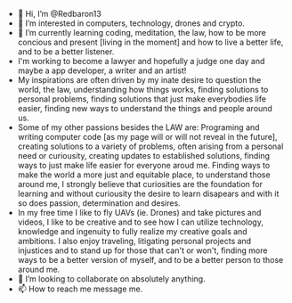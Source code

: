 - 👋 Hi, I’m @Redbaron13
- 👀 I’m interested in computers, technology, drones and crypto. 
- 🌱 I’m currently learning coding, meditation, the law, how to be more concious and present [living in the moment] and how to live a better life, and to be a better listener. 
-    I'm working to become a lawyer and hopefully a judge one day and maybe a app developer, a writer and an artist!
-    My inspirations are often driven by my inate desire to question the world, the law, understanding how things works, finding solutions to personal problems, finding solutions that just make everybodies life easier, finding new ways to understand the things and people around us. 
-   Some of my other passions besides the LAW are: Programing and writing computer code [as my page will or will not reveal in the future], creating solutions to a variety of problems, often arising from a personal need or curiousity, creating updates to established solutions, finding ways to just make life easier for everyone aroud me. Finding ways to make the world a more just and equitable place, to understand those around me, I strongly believe that curiosities are the foundation for learning and without curiousity the desire to learn disapears and with it so does passion, determination and desires. 
-   In my free time I like to fly UAVs (ie. Drones) and take pictures and videos, I like to be creative and to see how I can utilize technology, knowledge and ingenuity to fully realize my creative goals and ambitions. I also enjoy traveling, litigating personal projects and injustices and to stand up for those that can't or won't, finding more ways to be a better version of myself, and to be a better person to those around me. 
- 💞️ I’m looking to collaborate on absolutely anything. 
- 📫 How to reach me message me.

<!---
Redbaron13/Redbaron13 is a ✨ special ✨ repository because its `README.md` (this file) appears on your GitHub profile.
You can click the Preview link to take a look at your changes.
--->
